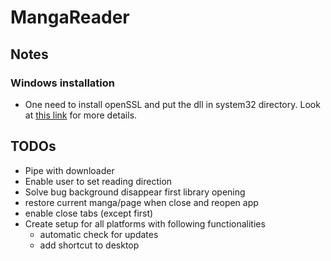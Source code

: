 # MangaReader

## Notes

### Windows installation

- One need to install openSSL and put the dll in system32 directory. Look at [this link](https://stackoverflow.com/questions/20351155/how-can-i-enable-ssl-in-qt-windows-application) for more details.

## TODOs

- Pipe with downloader
- Enable user to set reading direction
- Solve bug background disappear first library opening
- restore current manga/page when close and reopen app
- enable close tabs (except first)
- Create setup for all platforms with following functionalities
	- automatic check for updates
	- add shortcut to desktop
